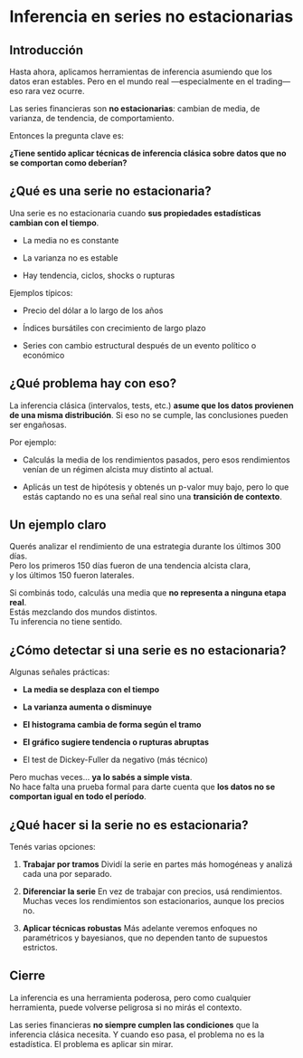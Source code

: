 # Inferencia en series no estacionarias


## Introducción

Hasta ahora, aplicamos herramientas de inferencia asumiendo que los datos eran estables.
Pero en el mundo real —especialmente en el trading— eso rara vez ocurre.

Las series financieras son **no estacionarias**: cambian de media, de varianza, de tendencia, de comportamiento.

Entonces la pregunta clave es:

**¿Tiene sentido aplicar técnicas de inferencia clásica sobre datos que no se comportan como deberían?**


## ¿Qué es una serie no estacionaria?

Una serie es no estacionaria cuando **sus propiedades estadísticas cambian con el tiempo**.

* La media no es constante

* La varianza no es estable

* Hay tendencia, ciclos, shocks o rupturas

Ejemplos típicos:

* Precio del dólar a lo largo de los años

* Índices bursátiles con crecimiento de largo plazo

* Series con cambio estructural después de un evento político o económico


## ¿Qué problema hay con eso?

La inferencia clásica (intervalos, tests, etc.) **asume que los datos provienen de una misma distribución**.
Si eso no se cumple, las conclusiones pueden ser engañosas.

Por ejemplo:

* Calculás la media de los rendimientos pasados, pero esos rendimientos venían de un régimen alcista muy distinto al actual.

* Aplicás un test de hipótesis y obtenés un p-valor muy bajo, pero lo que estás captando no es una señal real sino una **transición de contexto**.


## Un ejemplo claro

Querés analizar el rendimiento de una estrategia durante los últimos 300 días.\
Pero los primeros 150 días fueron de una tendencia alcista clara,\
y los últimos 150 fueron laterales.

Si combinás todo, calculás una media que **no representa a ninguna etapa real**.\
Estás mezclando dos mundos distintos.\
Tu inferencia no tiene sentido.


## ¿Cómo detectar si una serie es no estacionaria?

Algunas señales prácticas:

* **La media se desplaza con el tiempo**

* **La varianza aumenta o disminuye**

* **El histograma cambia de forma según el tramo**

* **El gráfico sugiere tendencia o rupturas abruptas**

* El test de Dickey-Fuller da negativo (más técnico)

Pero muchas veces… **ya lo sabés a simple vista**.\
No hace falta una prueba formal para darte cuenta que **los datos no se comportan igual en todo el período**.


## ¿Qué hacer si la serie no es estacionaria?

Tenés varias opciones:

1. **Trabajar por tramos**
   Dividí la serie en partes más homogéneas y analizá cada una por separado.

2. **Diferenciar la serie**
   En vez de trabajar con precios, usá rendimientos.
   Muchas veces los rendimientos son estacionarios, aunque los precios no.

3. **Aplicar técnicas robustas**
   Más adelante veremos enfoques no paramétricos y bayesianos,
   que no dependen tanto de supuestos estrictos.


## Cierre

La inferencia es una herramienta poderosa,
pero como cualquier herramienta, puede volverse peligrosa si no mirás el contexto.

Las series financieras **no siempre cumplen las condiciones** que la inferencia clásica necesita.
Y cuando eso pasa, el problema no es la estadística.
El problema es aplicar sin mirar.
